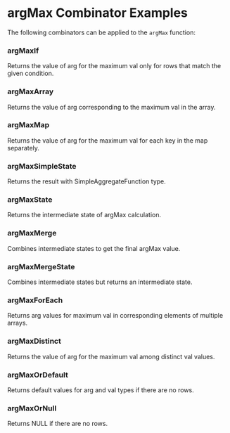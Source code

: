 # argMax Combinator Examples

The following combinators can be applied to the `argMax` function:

### argMaxIf
Returns the value of arg for the maximum val only for rows that match the given condition.

### argMaxArray
Returns the value of arg corresponding to the maximum val in the array.

### argMaxMap
Returns the value of arg for the maximum val for each key in the map separately.

### argMaxSimpleState
Returns the result with SimpleAggregateFunction type.

### argMaxState
Returns the intermediate state of argMax calculation.

### argMaxMerge
Combines intermediate states to get the final argMax value.

### argMaxMergeState
Combines intermediate states but returns an intermediate state.

### argMaxForEach
Returns arg values for maximum val in corresponding elements of multiple arrays.

### argMaxDistinct
Returns the value of arg for the maximum val among distinct val values.

### argMaxOrDefault
Returns default values for arg and val types if there are no rows.

### argMaxOrNull
Returns NULL if there are no rows. 